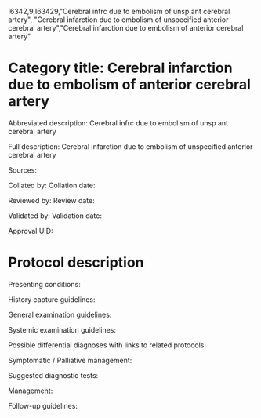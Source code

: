 I6342,9,I63429,"Cerebral infrc due to embolism of unsp ant cerebral artery", "Cerebral infarction due to embolism of unspecified anterior cerebral artery","Cerebral infarction due to embolism of anterior cerebral artery"
# Category title: Cerebral infarction due to embolism of anterior cerebral artery

Abbreviated description: Cerebral infrc due to embolism of unsp ant cerebral artery

Full description: Cerebral infarction due to embolism of unspecified anterior cerebral artery

Sources:

Collated by:
Collation date:

Reviewed by:
Review date:

Validated by:
Validation date:

Approval UID:

# Protocol description

Presenting conditions:

History capture guidelines:

General examination guidelines:

Systemic examination guidelines:

Possible differential diagnoses with links to related protocols:

Symptomatic / Palliative management:

Suggested diagnostic tests:

Management:

Follow-up guidelines:
